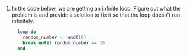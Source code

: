 1. In the code below, we are getting an infinite loop, Figure out what the problem is and provide a solution to fix it so that the loop
   doesn't run infinitely.

   ```ruby
     loop do
       random_number = rand(10)
       break until random_number == 10
     end
   ```
